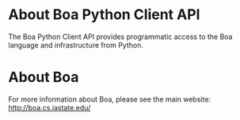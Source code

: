 # About Boa Python Client API

The Boa Python Client API provides programmatic access to the Boa language and infrastructure from Python.

# About Boa

For more information about Boa, please see the main website: http://boa.cs.iastate.edu/
